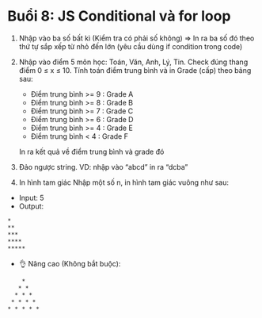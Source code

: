 # Buổi 8: JS Conditional và for loop

1. Nhập vào ba số bất kì (Kiểm tra có phải số không)
⇒ In ra ba số đó theo thứ tự sắp xếp từ nhỏ đến lớn (yêu cầu dùng if condition trong code)
2. Nhập vào điểm 5 môn học: Toán, Văn, Anh, Lý, Tin. Check đúng thang điểm 0 ≤ x ≤ 10. Tính toán điểm trung bình và in Grade (cấp) theo bảng sau:
    - Điểm trung bình >= 9 : Grade A
    - Điểm trung bình >= 8 : Grade B
    - Điểm trung bình >= 7 : Grade C
    - Điểm trung bình >= 6 : Grade D
    - Điểm trung bình >= 4 : Grade E
    - Điểm trung bình < 4 : Grade F
    
    In ra kết quả về điểm trung bình và grade đó
    
3. Đảo ngược string. VD: nhập vào “abcd” in ra “dcba”
4. In hình tam giác
Nhập một số n, in hình tam giác vuông như sau:
- Input: 5
- Output:

```
*
**
***
****
*****
```

- 👌 Nâng cao (Không bắt buộc):

```
    *
   * *
  * * *
 * * * *
* * * * *
```